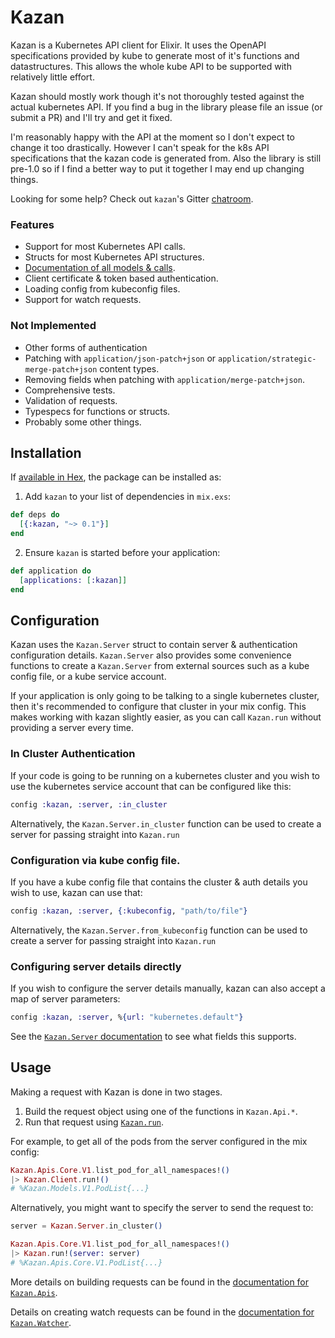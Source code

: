 # Kazan

Kazan is a Kubernetes API client for Elixir. It uses the OpenAPI specifications
provided by kube to generate most of it's functions and datastructures. This
allows the whole kube API to be supported with relatively little effort.

Kazan should mostly work though it's not thoroughly tested against the actual
kubernetes API.  If you find a bug in the library please file an issue (or
submit a PR) and I'll try and get it fixed.

I'm reasonably happy with the API at the moment so I don't expect to change it
too drastically.  However I can't speak for the k8s API specifications that
the kazan code is generated from.  Also the library is still pre-1.0 so if I
find a better way to put it together I may end up changing things.

Looking for some help? Check out `kazan`'s Gitter [chatroom](https://gitter.im/kazan-k8s/Lobby).

### Features

- Support for most Kubernetes API calls.
- Structs for most Kubernetes API structures.
- [Documentation of all models & calls](https://hexdocs.pm/kazan/Kazan.html).
- Client certificate & token based authentication.
- Loading config from kubeconfig files.
- Support for watch requests.

### Not Implemented

- Other forms of authentication
- Patching with `application/json-patch+json` or
  `application/strategic-merge-patch+json` content types.
- Removing fields when patching with `application/merge-patch+json`.
- Comprehensive tests.
- Validation of requests.
- Typespecs for functions or structs.
- Probably some other things.

## Installation

If [available in Hex](https://hex.pm/docs/publish), the package can be installed as:

  1. Add `kazan` to your list of dependencies in `mix.exs`:

```elixir
def deps do
  [{:kazan, "~> 0.1"}]
end
```

  2. Ensure `kazan` is started before your application:

```elixir
def application do
  [applications: [:kazan]]
end
```

## Configuration

Kazan uses the `Kazan.Server` struct to contain server & authentication
configuration details. `Kazan.Server` also provides some convenience functions
to create a `Kazan.Server` from external sources such as a kube config file, or
a kube service account.

If your application is only going to be talking to a single kubernetes cluster,
then it's recommended to configure that cluster in your mix config. This makes
working with kazan slightly easier, as you can call `Kazan.run` without
providing a server every time.

### In Cluster Authentication

If your code is going to be running on a kubernetes cluster and you wish to use
the kubernetes service account that can be configured like this:

```elixir
config :kazan, :server, :in_cluster
```

Alternatively, the `Kazan.Server.in_cluster` function can be used to create a
server for passing straight into `Kazan.run`

### Configuration via kube config file.

If you have a kube config file that contains the cluster & auth details you wish to use, kazan can use that:

```elixir
config :kazan, :server, {:kubeconfig, "path/to/file"}
```

Alternatively, the `Kazan.Server.from_kubeconfig` function can be used to create a
server for passing straight into `Kazan.run`

### Configuring server details directly

If you wish to configure the server details manually, kazan can also accept a map of server parameters:

```elixir
config :kazan, :server, %{url: "kubernetes.default"}
```

See the [`Kazan.Server` documentation](https://hexdocs.pm/kazan/Kazan.Server.html) to see what fields
this supports.

## Usage

Making a request with Kazan is done in two stages.

1. Build the request object using one of the functions in `Kazan.Api.*`.
2. Run that request using [`Kazan.run`](https://hexdocs.pm/kazan/Kazan.html#run/1).

For example, to get all of the pods from the server configured in the mix config:

```elixir
Kazan.Apis.Core.V1.list_pod_for_all_namespaces!()
|> Kazan.Client.run!()
# %Kazan.Models.V1.PodList{...}
```

Alternatively, you might want to specify the server to send the request to:

```elixir
server = Kazan.Server.in_cluster()

Kazan.Apis.Core.V1.list_pod_for_all_namespaces!()
|> Kazan.run!(server: server)
# %Kazan.Apis.Core.V1.PodList{...}
```

More details on building requests can be found in the [documentation for
`Kazan.Apis`](https://hexdocs.pm/kazan/Kazan.Apis.html#content).

Details on creating watch requests can be found in the [documentation for
`Kazan.Watcher`](https://hexdocs.pm/kazan/Kazan.Watcher.html).

